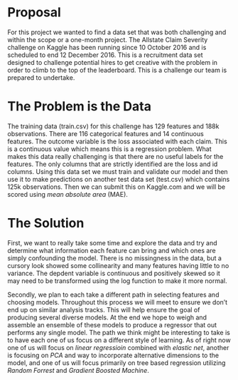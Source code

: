 # Proposal

For this project we wanted to find a data set that was both challenging and within the scope or a one-month project.  The Allstate Claim Severity challenge on Kaggle has been running since 10 October 2016 and is scheduled to end 12 December 2016.  This is a recruitment data set designed to challenge potential hires to get creative with the problem in order to climb to the top of the leaderboard.  This is a challenge our team is prepared to undertake.  

# The Problem is the Data

The training data (train.csv) for this challenge has 129 features and 188k observations.  There are 116 categorical features and 14 continuous features.  The outcome variable is the loss associated with each claim.  This is a continuous value which means this is a regression problem.  What makes this data really challenging is that there are no useful labels for the features.  The only columns that are strictly identified are the loss and id columns.  Using this data set we must train and validate our model and then use it to make predictions on another test data set (test.csv) which contains 125k observations.  Then we can submit this on Kaggle.com and we will be scored using *mean absolute area* (MAE).  

# The Solution

First, we want to really take some time and explore the data and try and determine what information each feature can bring and which ones are simply confounding the model.  There is no missingness in the data, but a cursory look showed some collinearity and many features having little to no variance.  The depdent variable is continuous and positively skewed so it may need to be transformed using the log function to make it more normal.    

Secondly, we plan to each take a different path in selecting features and choosing models.  Throughout this process we will meet to ensure we don’t end up on similar analysis tracks.  This will help ensure the goal of producing several diverse models.  At the end we hope to weigh and assemble an ensemble of these models to produce a regressor that out performs any single model.  The path we think might be interesting to take is to have each one of us focus on a different style of learning.  As of right now one of us will focus on *linear regressioin* combined with *elastic net*, another is focusing on *PCA* and way to incorporate alternative dimensions to the model, and one of us will focus primarily on tree based regression utilizing *Random Forrest* and *Gradient Boosted Machine*.
